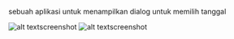 sebuah aplikasi untuk menampilkan dialog untuk memilih tanggal

![alt text](https://github.com/deniace/DatePicker/blob/master/datepicker.JPG?raw=true "screenshoot datepicker")screenshot
![alt text](https://github.com/deniace/DatePicker/blob/master/datepicker2.JPG?raw=true "screenshoot datepicker")screenshot